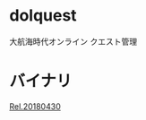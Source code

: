# dolquest
大航海時代オンライン クエスト管理

# バイナリ
[Rel.20180430](https://github.com/tanuzou/dolquest/releases/download/Rel.20180430/dolquest.zip)
